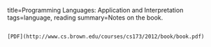 title=Programming Languages: Application and Interpretation
tags=language, reading
summary=Notes on the book.
~~~~~~

[PDF](http://www.cs.brown.edu/courses/cs173/2012/book/book.pdf)

